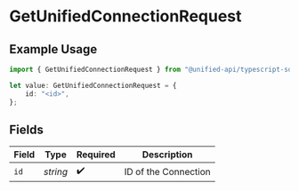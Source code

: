 # GetUnifiedConnectionRequest

## Example Usage

```typescript
import { GetUnifiedConnectionRequest } from "@unified-api/typescript-sdk/sdk/models/operations";

let value: GetUnifiedConnectionRequest = {
    id: "<id>",
};
```

## Fields

| Field                | Type                 | Required             | Description          |
| -------------------- | -------------------- | -------------------- | -------------------- |
| `id`                 | *string*             | :heavy_check_mark:   | ID of the Connection |